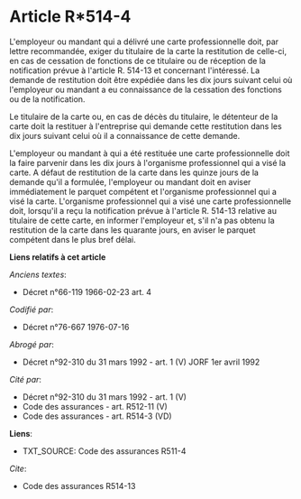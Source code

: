 # Article R*514-4

L'employeur ou mandant qui a délivré une carte professionnelle doit, par lettre recommandée, exiger du titulaire de la carte
la restitution de celle-ci, en cas de cessation de fonctions de ce titulaire ou de réception de la notification prévue à
l'article R. 514-13 et concernant l'intéressé. La demande de restitution doit être expédiée dans les dix jours suivant celui
où l'employeur ou mandant a eu connaissance de la cessation des fonctions ou de la notification.

Le titulaire de la carte ou, en cas de décès du titulaire, le détenteur de la carte doit la restituer à l'entreprise qui
demande cette restitution dans les dix jours suivant celui où il a connaissance de cette demande.

L'employeur ou mandant à qui a été restituée une carte professionnelle doit la faire parvenir dans les dix jours à
l'organisme professionnel qui a visé la carte. A défaut de restitution de la carte dans les quinze jours de la demande qu'il
a formulée, l'employeur ou mandant doit en aviser immédiatement le parquet compétent et l'organisme professionnel qui a visé
la carte.    L'organisme professionnel qui a visé une carte professionnelle doit, lorsqu'il a reçu la notification prévue à
l'article R. 514-13 relative au titulaire de cette carte, en informer l'employeur et, s'il n'a pas obtenu la restitution de
la carte dans les quarante jours, en aviser le parquet compétent dans le plus bref délai.

**Liens relatifs à cet article**

_Anciens textes_:

  - Décret n°66-119 1966-02-23 art. 4

_Codifié par_:

  - Décret n°76-667 1976-07-16

_Abrogé par_:

  - Décret n°92-310 du 31 mars 1992 - art. 1 (V) JORF 1er avril 1992

_Cité par_:

  - Décret n°92-310 du 31 mars 1992 - art. 1 (V)
  - Code des assurances - art. R512-11 (V)
  - Code des assurances - art. R514-3 (VD)

**Liens**:

  - TXT_SOURCE: Code des assurances R511-4

_Cite_:

  - Code des assurances R514-13
